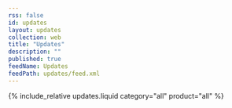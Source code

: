 ```yaml
---
rss: false
id: updates
layout: updates
collection: web
title: "Updates"
description: ""
published: true
feedName: Updates
feedPath: updates/feed.xml
---
```

{% include_relative updates.liquid category="all" product="all" %}